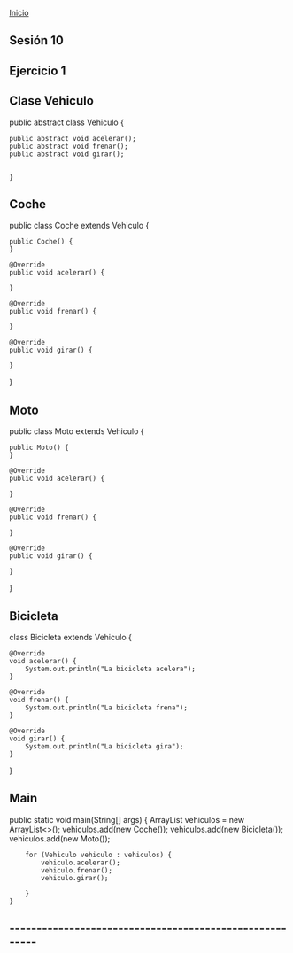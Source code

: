 <!-- No borrar o modificar -->
[Inicio](./index.md)

## Sesión 10 


<!-- Su documentación aquí -->


## Ejercicio 1

## Clase Vehiculo

public abstract class Vehiculo {
    
    public abstract void acelerar();
    public abstract void frenar();
    public abstract void girar();

   
    }

## Coche

public class Coche extends Vehiculo {

    public Coche() {
    }

    @Override
    public void acelerar() {
       
    }

    @Override
    public void frenar() {
       
    }

    @Override
    public void girar() {
        
    }
    
    
}

## Moto

public class Moto extends Vehiculo {

    public Moto() {
    }

    @Override
    public void acelerar() {
        
    }

    @Override
    public void frenar() {
        
    }

    @Override
    public void girar() {
        
    }
    
    
}


## Bicicleta

class Bicicleta extends Vehiculo {

    @Override
    void acelerar() {
        System.out.println("La bicicleta acelera");
    }

    @Override
    void frenar() {
        System.out.println("La bicicleta frena");
    }

    @Override
    void girar() {
        System.out.println("La bicicleta gira");
    }
    
}

## Main

public static void main(String[] args) {
     ArrayList<Vehiculo> vehiculos = new ArrayList<>();
        vehiculos.add(new Coche());
        vehiculos.add(new Bicicleta());
        vehiculos.add(new Moto());

        for (Vehiculo vehiculo : vehiculos) {    
            vehiculo.acelerar();
            vehiculo.frenar();
            vehiculo.girar();
         
        }
    }
  
## --------------------------------------------------------  

